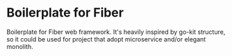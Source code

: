 # Boilerplate for Fiber 
Boilerplate for Fiber web framework. It's heavily inspired by go-kit structure, so it could be used for project 
that adopt microservice and/or elegant monolith.

